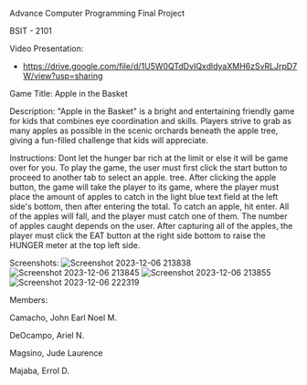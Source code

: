 
Advance Computer Programming Final Project

BSIT - 2101


Video Presentation:

- https://drive.google.com/file/d/1U5W0QTdDvIQxdldyaXMH6zSvRLJrpD7W/view?usp=sharing



Game Title: Apple in the Basket

Description:
  "Apple in the Basket" is a bright and entertaining friendly game for kids that combines eye coordination and skills. Players strive to grab as many apples as possible in the scenic       orchards beneath the apple tree, giving a fun-filled challenge that kids will appreciate.


Instructions:
  Dont let the hunger bar rich at the limit or else it will be game over for you. To play the game, the user must first click the start button to proceed to another tab to select an        apple.  tree. After clicking the apple button, the game will take the player to its game, where the player must place the amount of apples to catch in the light blue text field at the    left side's bottom, then after entering the total. To catch an apple, hit enter. All of the apples will fall, and the player must catch one of them. The number of apples caught depends   on the user. After capturing all of the apples, the player must click the EAT button at the right side bottom to raise the HUNGER meter at the top left side.


Screenshots:
  ![Screenshot 2023-12-06 213838](https://github.com/Errol26/Project/assets/153089453/b8f7f0db-57f2-40da-9192-ad6132045de1)
  ![Screenshot 2023-12-06 213845](https://github.com/Errol26/Project/assets/153089453/e2567ca0-8697-4ec4-b349-93564cade0cc)
  ![Screenshot 2023-12-06 213855](https://github.com/Errol26/Project/assets/153089453/b7cdf98f-bd0a-48d2-960c-d95b4a3f4640)
  ![Screenshot 2023-12-06 222319](https://github.com/Errol26/Project/assets/153089453/6ade4807-bf20-469a-9158-e4c402b24f93)

Members:

  Camacho, John Earl Noel M.

  DeOcampo, Ariel N.

  Magsino, Jude Laurence

  Majaba, Errol D.

